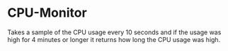 # CPU-Monitor
Takes a sample of the CPU usage every 10 seconds and if the usage was high for 4 minutes or longer it returns how long the CPU usage was high.
